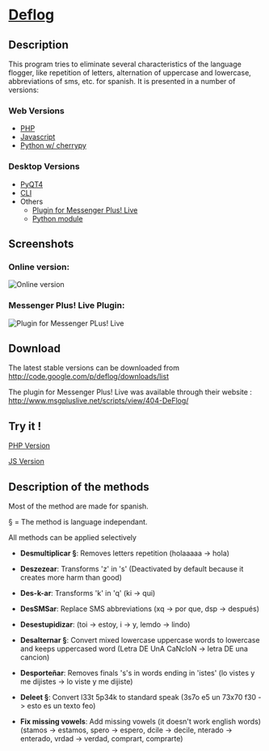 # [Deflog](https://github.com/sbruno/deflog)


## Description

This program tries to eliminate several characteristics of the language flogger, like repetition of letters, alternation of uppercase and lowercase, abbreviations of sms, etc. for spanish. It is presented in a number of versions:


### Web Versions

* [PHP](./php/)
* [Javascript](./javascript/)
* [Python w/ cherrypy](./python-cherrypy/)

### Desktop Versions

* [PyQT4](./pyqt/)
* [CLI](./deflog.py)
* Others
	- [Plugin for Messenger Plus! Live](./msnlive_plugin/)
	- [Python module](./pylibdeflog/)


## Screenshots

### Online version:

![Online version](http://bananabruno.googlepages.com/deflog-javascript-screenshot-small.jpg)

### Messenger Plus! Live Plugin:

![Plugin for Messenger PLus! Live](http://bananabruno.googlepages.com/deflog-msnlive-screenshot-small.jpg)


## Download

The latest stable versions can be downloaded from http://code.google.com/p/deflog/downloads/list

The plugin for Messenger Plus! Live was available through their website : http://www.msgpluslive.net/scripts/view/404-DeFlog/


## Try it !

[PHP Version](http://www.santiagobruno.com.ar/php/desfotologuear.php)

[JS Version](http://www.santiagobruno.com.ar/javascript/desfotologuear.html)


## Description of the methods

Most of the method are made for spanish.

§ = The method is language independant.

All methods can be applied selectively

* **Desmultiplicar §**: Removes letters repetition (holaaaaa -> hola)

* **Deszezear**: Transforms \'z\' in \'s\' (Deactivated by default because it creates more harm than good)

* **Des-k-ar**: Transforms \'k\' in \'q\' (ki -> qui)

* **DesSMSar**: Replace SMS abbreviations (xq -> por que, dsp -> después)

* **Desestupidizar**: (toi -> estoy, i -> y, lemdo -> lindo)

* **Desalternar §**: Convert mixed lowercase uppercase words to lowercase and keeps uppercased word (Letra DE UnA CaNcIoN -> letra DE una cancion)

* **Desporteñar**: Removes finals \'s\'s in words ending in \'istes\' (lo vistes y me dijistes -> lo viste y me dijiste)

* **Deleet §**: Convert l33t 5p34k to standard speak (3s7o e5 un 73x70 f30 -> esto es un texto feo)

* **Fix missing vowels**: Add missing vowels (it doesn\'t work english words) (stamos -> estamos, spero -> espero, dcile -> decile, nterado -> enterado, vrdad -> verdad, comprart, comprarte)
